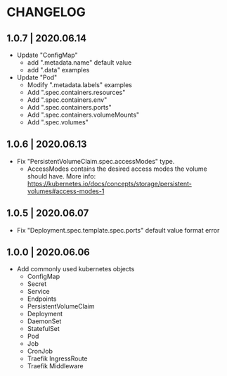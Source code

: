 # CHANGELOG

## 1.0.7 | 2020.06.14
- Update "ConfigMap"
    - add ".metadata.name" default value
    - add ".data" examples
- Update "Pod"
    - Modify ".metadata.labels" examples
    - Add ".spec.containers.resources"
    - Add ".spec.containers.env"
    - Add ".spec.containers.ports"
    - Add ".spec.containers.volumeMounts"
    - Add ".spec.volumes"

## 1.0.6 | 2020.06.13
- Fix "PersistentVolumeClaim.spec.accessModes" type.
    - AccessModes contains the desired access modes the volume should have. More info: https://kubernetes.io/docs/concepts/storage/persistent-volumes#access-modes-1

## 1.0.5 | 2020.06.07
- Fix "Deployment.spec.template.spec.ports" default value format error

## 1.0.0 | 2020.06.06
- Add commonly used kubernetes objects
    - ConfigMap
    - Secret
    - Service
    - Endpoints
    - PersistentVolumeClaim
    - Deployment
    - DaemonSet
    - StatefulSet
    - Pod
    - Job
    - CronJob
    - Traefik IngressRoute
    - Traefik Middleware